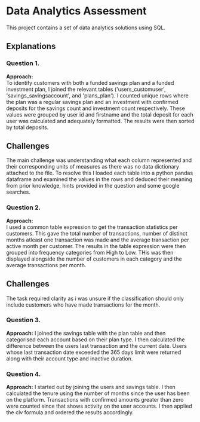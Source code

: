 # Data Analytics Assessment

This project contains a set of data analytics solutions using SQL.

## Explanations

### Question 1.
**Approach:**  
To identify customers with both a funded savings plan and a funded investment plan, I joined the relevant tables ('users_customuser', 'savings_savingsaccount', and 'plans_plan'). I counted unique rows where the plan was a regular savings plan and an investment with confirmed deposits for the savings count and investment count respectively. These values were grouped by user id and firstname and the total deposit for each user was calculated and adequately formatted. The results were then sorted by total deposits.

## Challenges
The main challenge was understanding what each column represented and their corresponding units of measures as there was no data dictionary attached to the file.
To resolve this I loaded each table into a python pandas dataframe and examined the values in the rows and deduced their meaning from prior knowledge, hints provided in the question and some google searches.

### Question 2.
**Approach:**  
I used a common table expression to get the transaction statistics per customers. 
This gave the total number of transactions, number of distinct months atleast one transaction was made and the average transaction per active month per customer. The results in the table expression were then grouped into frequency categories from High to Low. THis was then displayed alongside the number of customers in each category and the average transactions per month.

## Challenges
The task required clarity as i was unsure if the classification should only include customers who have made transactions for the month.


### Question 3.
**Approach:**
I joined the savings table with the plan table and then categorised each account based on their plan type. I then calculated the difference between the users last transaction and the current date. Users whose last transaction date exceeded the 365 days limit were returned along with their account type and inactive duration.


### Question 4.
**Approach:**
I started out by joining the users and savings table. I then calculated the tenure using the number of months since the user has been on the platform. Transactions with confirmed amounts greater than zero were counted since that shows activity on the user accounts. I then applied the clv formula and ordered the results accordingly. 
